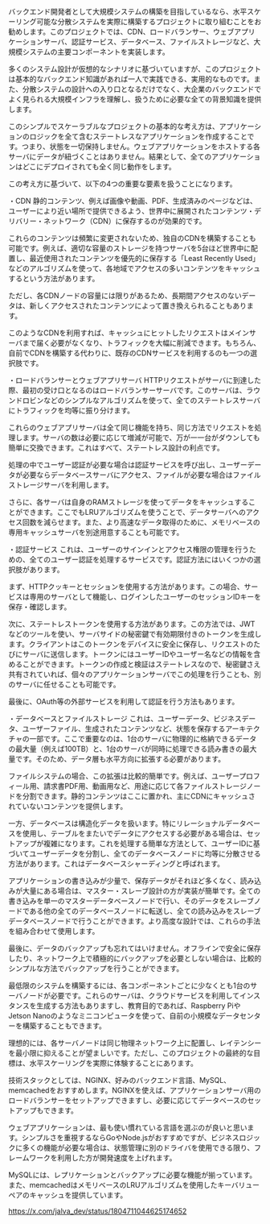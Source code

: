 #

バックエンド開発者として大規模システムの構築を目指しているなら、水平スケーリング可能な分散システムを実際に構築するプロジェクトに取り組むことをお勧めします。このプロジェクトでは、CDN、ロードバランサー、ウェブアプリケーションサーバ、認証サービス、データベース、ファイルストレージなど、大規模システムの主要コンポーネントを実装します。

多くのシステム設計が仮想的なシナリオに基づいていますが、このプロジェクトは基本的なバックエンド知識があれば一人で実践できる、実用的なものです。また、分散システムの設計への入り口となるだけでなく、大企業のバックエンドでよく見られる大規模インフラを理解し、扱うために必要な全ての背景知識を提供します。

このシンプルでスケーラブルなプロジェクトの基本的な考え方は、アプリケーションのロジックを全て含むステートレスなアプリケーションを作成することです。つまり、状態を一切保持しません。ウェブアプリケーションをホストする各サーバにデータが紐づくことはありません。結果として、全てのアプリケーションはどこにデプロイされても全く同じ動作をします。

この考え方に基づいて、以下の4つの重要な要素を扱うことになります。

・CDN
静的コンテンツ、例えば画像や動画、PDF、生成済みのページなどは、ユーザーにより近い場所で提供できるよう、世界中に展開されたコンテンツ・デリバリー・ネットワーク（CDN）に保存するのが効果的です。

これらのコンテンツは頻繁に変更されないため、独自のCDNを構築することも可能です。例えば、適切な容量のストレージを持つサーバを5台ほど世界中に配置し、最近使用されたコンテンツを優先的に保存する「Least Recently Used」などのアルゴリズムを使って、各地域でアクセスの多いコンテンツをキャッシュするという方法があります。

ただし、各CDNノードの容量には限りがあるため、長期間アクセスのないデータは、新しくアクセスされたコンテンツによって置き換えられることもあります。

このようなCDNを利用すれば、キャッシュにヒットしたリクエストはメインサーバまで届く必要がなくなり、トラフィックを大幅に削減できます。もちろん、自前でCDNを構築する代わりに、既存のCDNサービスを利用するのも一つの選択肢です。

・ロードバランサーとウェブアプリサーバ
HTTPリクエストがサーバに到達した際、最初の受け口となるのはロードバランサーサーバです。このサーバは、ラウンドロビンなどのシンプルなアルゴリズムを使って、全てのステートレスサーバにトラフィックを均等に振り分けます。

これらのウェブアプリサーバは全て同じ機能を持ち、同じ方法でリクエストを処理します。サーバの数は必要に応じて増減が可能で、万が一一台がダウンしても簡単に交換できます。これはすべて、ステートレス設計の利点です。

処理の中でユーザー認証が必要な場合は認証サービスを呼び出し、ユーザーデータが必要ならデータベースサーバにアクセス、ファイルが必要な場合はファイルストレージサーバを利用します。

さらに、各サーバは自身のRAMストレージを使ってデータをキャッシュすることができます。ここでもLRUアルゴリズムを使うことで、データサーバへのアクセス回数を減らせます。また、より高速なデータ取得のために、メモリベースの専用キャッシュサーバを別途用意することも可能です。

・認証サービス
これは、ユーザーのサインインとアクセス権限の管理を行うための、全てのユーザー認証を処理するサービスです。認証方法にはいくつかの選択肢があります。

まず、HTTPクッキーとセッションを使用する方法があります。この場合、サービスは専用のサーバとして機能し、ログインしたユーザーのセッションIDキーを保存・確認します。

次に、ステートレストークンを使用する方法があります。この方法では、JWTなどのツールを使い、サーバサイドの秘密鍵で有効期限付きのトークンを生成します。クライアントはこのトークンをデバイスに安全に保存し、リクエストのたびにサーバに送信します。トークンにはユーザーIDやユーザー名などの情報を含めることができます。トークンの作成と検証はステートレスなので、秘密鍵さえ共有されていれば、個々のアプリケーションサーバでこの処理を行うことも、別のサーバに任せることも可能です。

最後に、OAuth等の外部サービスを利用して認証を行う方法もあります。

・データベースとファイルストレージ
これは、ユーザーデータ、ビジネスデータ、ユーザーファイル、生成されたコンテンツなど、状態を保存するアーキテクチャの一部です。ここで重要なのは、1台のサーバに物理的に格納できるデータの最大量（例えば100TB）と、1台のサーバが同時に処理できる読み書きの最大量です。そのため、データ層も水平方向に拡張する必要があります。

ファイルシステムの場合、この拡張は比較的簡単です。例えば、ユーザープロフィール用、請求書PDF用、動画用など、用途に応じて各ファイルストレージノードを分割できます。静的コンテンツはここに置かれ、主にCDNにキャッシュされていないコンテンツを提供します。

一方、データベースは構造化データを扱います。特にリレーショナルデータベースを使用し、テーブルをまたいでデータにアクセスする必要がある場合は、セットアップが複雑になります。これを処理する簡単な方法として、ユーザーIDに基づいてユーザーデータを分割し、全てのデータベースノードに均等に分散させる方法があります。これはデータベースシャーディングと呼ばれます。

アプリケーションの書き込みが少量で、保存データがそれほど多くなく、読み込みが大量にある場合は、マスター・スレーブ設計の方が実装が簡単です。全ての書き込みを単一のマスターデータベースノードで行い、そのデータをスレーブノードである他の全てのデータベースノードに転送し、全ての読み込みをスレーブデータベースノードで行うことができます。より高度な設計では、これらの手法を組み合わせて使用します。

最後に、データのバックアップも忘れてはいけません。オフラインで安全に保存したり、ネットワーク上で積極的にバックアップを必要としない場合は、比較的シンプルな方法でバックアップを行うことができます。

最低限のシステムを構築するには、各コンポーネントごとに少なくとも1台のサーバノードが必要です。これらのサーバは、クラウドサービスを利用してインスタンスを生成する方法もありますし、教育目的であれば、Raspberry PiやJetson Nanoのようなミニコンピュータを使って、自前の小規模なデータセンターを構築することもできます。

理想的には、各サーバノードは同じ物理ネットワーク上に配置し、レイテンシーを最小限に抑えることが望ましいです。ただし、このプロジェクトの最終的な目標は、水平スケーリングを実際に体験することにあります。

技術スタックとしては、NGINX、好みのバックエンド言語、MySQL、memcachedをおすすめします。NGINXを使えば、アプリケーションサーバ用のロードバランサーをセットアップできますし、必要に応じてデータベースのセットアップもできます。

ウェブアプリケーションは、最も使い慣れている言語を選ぶのが良いと思います。シンプルさを重視するならGoやNode.jsがおすすめですが、ビジネスロジックに多くの機能が必要な場合は、状態管理に別のドライバを使用できる限り、フレームワークを利用した方が開発速度を上げれます。

MySQLには、レプリケーションとバックアップに必要な機能が揃っています。また、memcachedはメモリベースのLRUアルゴリズムを使用したキーバリューペアのキャッシュを提供しています。

https://x.com/jalva_dev/status/1804711044625174652